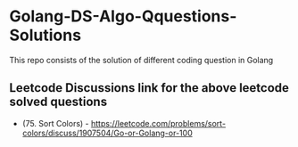 # Golang-DS-Algo-Qquestions-Solutions
This repo consists of the solution of different coding question in Golang

## Leetcode Discussions link for the above leetcode solved questions
- (75. Sort Colors) - https://leetcode.com/problems/sort-colors/discuss/1907504/Go-or-Golang-or-100
